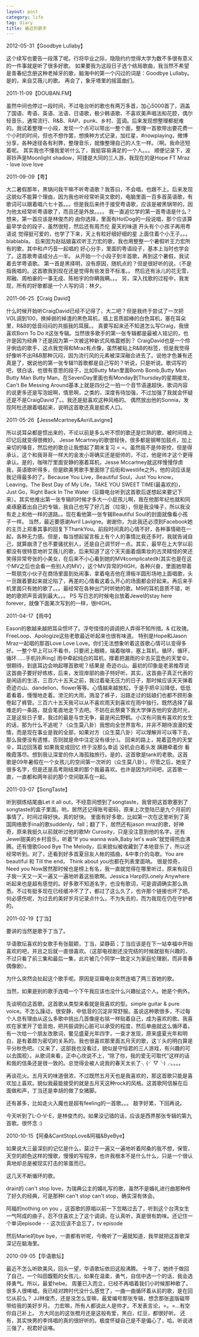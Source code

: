 ```yaml
---
layout: post
category: life
tag: diary
title: 最近的歌手
---
```



2012-05-31【Goodbye Lullaby】

这个续写也要告一段落了呢。行将毕业之际，隐隐约约觉得大学为数不多很有意义的一件事就是听了很多好歌。
如果要我为这段日子选个结局歌曲，我当然不希望是青春纪念册这种老掉牙的歌，脑海中的第一个闪过的词是：Goodbye Lullaby。是的，来自艾薇儿的歌。
再会了，象牙塔里的摇篮曲们。

2011-11-09【DOUBAN.FM】

虽然中间也停过一段时间，不过电台听的歌也有两万多首，加心5000首了，涵盖了国语、粤语、英语、法语、日语歌，极少韩语歌、不喜欢美声唱法和花腔，偶尔轻音乐，通常流行、R&B、RAP、punk、乡村、蓝调。后来发现想整理都挺难的。我试着整理一小段，发现一个点可以带出一整个面，整理一首歌带出要花费一个小时的时间，但也不想作罢，想换种方式记录，加红星，#nowplaying，微博分享，各种途径各有利弊，整理音乐，就像整理自己的人生一样。（啊。我命还短着呢。
其实我也不懂我爱听什么了，我挺容易满足的一个人。。。
顺便记录下，波哥铃声是Moonlight shadow，阿捷是大同的三人游，我现在的是Hope FT Mraz - love love love

2011-09-09【粤】

大二暑假那年，黑锅问我干嘛不听粤语歌？我答曰，不会唱，也跟不上。后来发现这貌似不能算个理由，因为我也听经常听英文歌的，电脑里面一百多首英语歌，有歌词可以跟着唱六七十首。。。但是我后来终于接受粤语歌，应该是被黑锅带的，因为他太经常听粤语歌了，而且还是外放。。。。
我一直追忆学的第一首粤语是什么？想来，第一首应该是林俊杰的 由你选择，里面有HotDog的一段说唱，那个应该算最早学会的段子，虽然很短，然后还有周杰伦 夏天的味道 开头有个小孩子再用粤语说 觉得挺可爱的，也学了下来，天上有粒好细好细的星 上面住着个小王子。。。blablabla。
后来因为赵姑娘喜欢听王力宏的歌，我也用整整一个暑假听王力宏所有的歌，其中和卢巧音一起唱的 好心分手，里面的粤语段子，基本上当时也学会了。这首歌粤语成分占一半。
从开始一个小段子到半首歌，再到这个暑假，我试着去学粤语歌。
第一首是黑择明，没有原因，随机点的？但是很好听的说，（不是指我唱的。这首歌我到现在还是觉得有些发音不标准。。
然后还有泳儿的花无雪，郑融、周柏豪的一事无成、陈柏宇的你瞒我瞒。。。
另，深入找歌的过程中，我发现，所有的好歌都是一个人写的词：林夕。

2011-06-25【Craig David】

什么时候开始听CraigDavid已经不记得了，大二吧？但是我终于尝试了一次把VOL调到100，换掉弱的掉渣的黑色耳机，插上音质超棒的白色耳机，塞在耳朵里，R&B的低音闷闷的共振我的耳膜。。
真要写起来还不知道怎么写Craig，我很喜欢Born To Do it这张专辑。当然很多歌手的第一张专辑都是最被人铭记的，也许是因为经典？还是因为第一次被这种新式风格震撼到？
CraigDavid也是一个伶牙俐齿的歌手，这点我觉得和Mraz有点像，虽然被贴上R&B的标签，但是我觉得好像听不出R&B那种沉闷，因为流行风的元素被深深融合进去了。说他才色兼有还真是了，据说他的第一张专辑11首歌都是自己写的？听说，只是听说。歌词写的吧，很白话，也很有意思的段子，比如Butty Man里面Bomb Bomb,Butty Man Butty Man Butty Man，在SevenDay里面也有Monday到Thursday的星期接龙，Can't Be Messing Around基本上就是四分之一拍一个音节语速超快，歌词内容的说更多还是写泡妞啊，情思啊，之类的，深度有待加强，不过加强了我就会怀疑还是不是CraigDavid了。。我还是挺喜欢这种风格的。
偶然放出他的Sonnia，发现阿杜还跟着唱起来，说明这首歌还真是脍炙人口。

2011-05-26【JesseMcartney&AvrilLavigne】

所以说耳朵都是惯出来的，不论以前是多么听不惯的歌还是烂熟的歌，被时间烙上印记后就变得很微妙。
Jesse Mcartney的歌很轻快，很多都是钢琴加鼓点，加上亲切的嗓音，然后他的歌总让我想起了期末复习 = =。虽然我不是帅哥控，但是得承认，这个和我哥哥一样大的金发小哥确实还是挺帅的，不过，他是帅才这个更得承认。是的，咖啡厅里面安静的塞着耳机，Jesse Mccartney就这样慢慢俘虏我，英语歌听得多，但是欧美男歌手里面除了后街和westlife之外，他的词应该是我记得最多的了。Because You Live，Beautiful Soul，Just You know，Leaving，The Best Day of My Life，TAKE YOU SWEET TIME(最喜欢的)，Just Go，Right Back In The Water（豆瓣电台听到这首歌后遂想起来要记下来）。其实他推出第一张专辑的时候才多大一小屁孩儿啊，我在他那年纪也就和同桌琢磨着出自己的专辑，我自己也写了好几首（垃圾），但是我没嗓子，所以我没有走上和他一样的道路。。现在看他第一张专辑Beautiful Soul的封面就像看小孩子一样。
当然，最近要感谢Avril Lavigne。谢谢你，为此我还必须到Facebook她的主页上郑重其事的回复下ThankYou。前段时间真的心情不好，各种事情砸在一起，各种无力感。但是，每当想起留言板上有个人的事情比我还多时，我就告诫自己，就算崩溃了也不要骚扰别人，还是自己调节好一点。其实，最早在上大学以前都没有很特意地听艾薇儿的歌，后来知道了这个天天画着烟熏妆的古灵精怪的笑还笑得异常夸张的小美女，在后来不小心看到她的MV《complicated》（其实也是在这个MV之后也会看一些别人的MV），这个MV异常的HIGH，各种兴奋，里面她带着一帮朋克小伙子在商场里面到处闹事，拿着电吉他在滑板半圆形场地上面唱歌，头一旦跟着要起来就沦陷了，再差的心情看这着么开心的场面都会好起来。再后来手机里面只有她的歌了。。。最经常在各种出门时听她的歌。M9的耳机音质不错，听她的歌把声音调到最大。。。
PS 写日志的时候电台放着Jewel的stay here forever，就像下面某次写到的一样，很HIGH。

2011-04-17【雨中】

Eason的歌越来越把耳朵惯坏了。浮夸怪怪的调调把人弄得不知所措。& 红玫瑰。
FreeLoop、Apologize这些老歌最近听起来也很有味道。
特别是Hope和Jason Mraz一起唱的那首Love Love Love。你们无法想象听着这首歌心情可以变得多好。一整个早上可以不看书，只要闭上眼睛，端着咖啡，塞上耳机，循环，循环，循环……手机铃声ing]
雨中牵起纯白的耳机，撑着把漏雨的伞去买蓝色的天堂伞。很期待，到底耳边会响起哪首歌呢？结果是 奇迹の山。最初的印象是老弟推荐说这首曲子要好好练练，后来，发现岸部的曲子特好听。其实，这首曲子真正代表的是闲适的生活，三百六十五天之前，我过着毫无压力的日子，那时候应该天天弹着奇迹の山、dandelion、flower等等。心情越来越放松，于是乎把伞沿降低，低低着看着，慢慢地走着。滂沱的大雨，溅湿了裤子，沿路走过的姑娘们也都不顾形象卷起了裤管。三百六十五天我可以从不喜欢雨天到喜欢在雨中独行。既然选择了最难走的一条路，就会笔直地走下去吧。不妨在此祭奠下我大学弹吉他的安逸时光，正是这些日子里，我过的最是与世无争，最是闲云野鹤。小汉有问我有喜欢的女生的话，那为什么不追呢？（众生莫八卦）我想向全世界宣布，并非不期待浪漫的爱情，而是现在事业是我的全部，如果对方（众生莫八卦）可以理解并可以等下去，那么我便没有遗憾，否则就是命中注定没有缘分:)。
回来的路上，晃着蓝色的天堂伞，耳边回荡着 如果我变成回忆 终于没那么幸运 没机会白着头发 蹒跚牵着你 看晚霞落尽。想到我让深爱的你人海孤独旅行。是的，这首歌是tank的老歌。这首歌是09年暑假在一个女孩儿的空间第一次听的（众生莫八卦）。尽管之后，她变了很多名字，但是还是高考刚结束的那个我最喜欢。也许是因为时间吧，这首歌一直，一直都和两年前的那个空间联系在一起。

2011-03-07【SongTaste】

听到钢炼结尾曲Let it all out，不经意间想到了songtaste，我曾把这首歌塞到了songtaste的盒子里面。哟，居然还记得账号密码，原来上次登陆已是九个月前的事情了。时间过得好快。真的好快。
里面有好多歌，比如第一次在这里听到了英国网络歌手ina的歌suddenly，fall；翻了下，居然还有jason mraz的歌，好神奇，原来我挺久以前就听过他的歌Mr Curosity，只是没注意到他的名字。还有Jewel甜美的乡村音乐，听着“If you wanna walk,Baby let's walk”就觉得热血沸腾。还有慢歌Good Bye The Melody，后来貌似被收藏到了本地音乐了，所以还经常听到。对了，还看到好多首夏目友人帐的插曲，&中孝介的岛歌。You are beautiful 和 Till the end， Think about you也都在列表里面呐。
很是惊奇，Need you Now居然那时候也是榜上有名，我一直就觉得在哪里听过，原来有段日子我一天又一天一遍又一遍地听着这些歌啊。Jessica Harp的Lonely Anywhere听起来也是超有感觉的。好多歌不知道名字，也没有歌词，可是调调确实那么熟悉。不过有挺多现在已经缓冲不了了，都过了这么久了，也许那个链接也坏了吧。何必感伤呢，为过去的美好岁月记录点什么，不为失去的，而为我现在仍在守护者的。

2011-02-19【丁当】

要讲的当然是歌手丁当了。

华语歌坛喜欢的女歌手有张靓颖，丁当，梁静茹；丁当应该是在下一站幸福中开始喜欢的吧，并且之后就一直很喜欢。（这部电视剧还没完结的时候就挺有兴趣的，不过只看了前三集和最后一集，此片被几个同学一致定义为家庭伦理剧，而非青春偶像剧）。

为什么突然会扯起这个歌手呢。原因是豆瓣电台突然连唱了两三首她的歌。

当然，如果是别的歌手连唱一个下午我应该也没什么兴趣扯这个人。她是个例外。

先谈明白这首歌。这首歌从类型来看就是我喜欢的型。simple guitar & pure voice。不怎么躁动，很安静，中低音的沉淀非常舒服。虽说这种歌很多，不过每个人总有理由从这么多歌中挑出几首像座右铭一样贴着自己，成为喜欢的歌。我喜欢在家里开了低音炮，把共振调到心脏可以承受的程度，然后单曲就这么循环着。有一次给一个朋友改歌词，鳖见盛夏光年四字，一查才发现，原来盛夏光年和明白，是有着颇为密切的关系的。我也很喜欢那里面五月天的歌，这丫头的明白算是平分秋色吧。（又来了，这部我也没看过，貌似是守恒君的三人游戏，有兴趣的可以去围观）。从歌词来看，正中心坎说不上，“除了你，我的爱无可取代”这样的话和我的信条还是很一致的。总觉得会被人说我的春天太长了╮(╯▽╰)╭。。。。

再谈花火。五月天的味道很浓，不过既然五月天也是我喜欢的，那这首歌只能是喜欢加上喜欢。貌似我最能接受的就是五月天这种rock的风格。这首歌阿信躲在后面做和声，丁当还是幸胡的做了女猪脚。

还有甚多，比如走火入魔也是超有feeling的一首歌。。。 敲字好累，下回再说。

今天听到了L-O-V-E，是林俊杰的。如果没记错的话，应该是西界那张专辑的第九首歌。很怀念 :)

2010-10-15【阿桑&CantStopLove&阿福&ByeBye】

如果说大三最深刻的记忆是什么，莫过于一遍又一遍地听着阿桑的我不想，保管，天空的颜色这样的慢歌，慢慢的写程序，也许我根本不是什么什么，只是一个很认真地却总是被现实打击的笨蛋而已。

这几天不断循环的歌。



drain的 can't stop love，为瑞典公主的婚礼写的歌，虽然不是婚礼进行曲那种传了好久的经典，可是那种I can't stop can't stop，确实深有体会。

阿福的nothing on you ，这首歌的原唱以前一下忽略过去了，听到这个台湾女生一气呵成的曲子，忍不住喜欢上了这个调调，在认真听，真是很有韵味。还记住一个单词episode - - 这次应该不会忘了，tv episode

然后Marie的bye bye，一直都有听呢，今晚听了一遍就知道，我早就把这首歌深深记在脑海里。

2010-09-05【华语歌坛】

最近不怎么听欧美风，回头一望，华语歌坛依旧这般沸腾。
十年了，她终于做回了自己，一个叫田馥甄的女孩儿，如果在温柔，勇气，自信中选一个的话，我会选择勇气。所以，最爱hebe。
周董已入而立，已经不再唱着我们小时候那种歌了。很多人很唏嘘。我已经对跨时代没什么感觉了，一曲一曲循环着从前的歌，是在回忆从前么？
JJ林俊杰，还是没怎么变嘛，最爱编号那张专辑，想念那张盗版磁带带给我的美好岁月。
力宏嘛，所有人都说此人是帅才。不发表言论，=。=…有空你自己补上。
方大同出的这张橙月还是这般有爱，黑白，红豆，都很好听。
还有，其实快男的李炜唱的真的很好听的。极度怀疑自己是不是偏心了，哈。听说进三强了，祝君好运咯。
